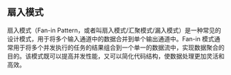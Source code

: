 ## 扇入模式

扇入模式（Fan-in Pattern，或者叫扇入模式/汇聚模式/漏入模式）是一种常见的设计模式，用于将多个输入通道中的数据合并到单个输出通道中。Fan-in 模式通常用于将多个并发执行的任务的结果组合到一个单一的数据流中，实现数据聚合的目的。该模式既可以提高并发性能，又可以简化代码结构，使数据处理更加灵活和高效。
